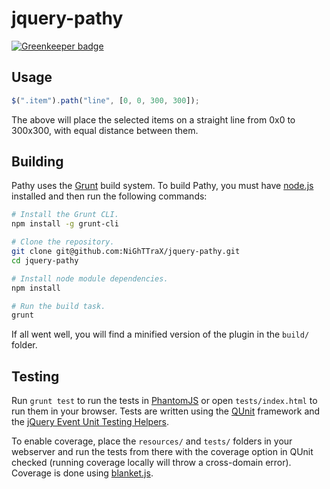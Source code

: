 jquery-pathy
===========

[![Greenkeeper badge](https://badges.greenkeeper.io/NiGhTTraX/jquery-pathy.svg)](https://greenkeeper.io/)


Usage
-----

```javascript
$(".item").path("line", [0, 0, 300, 300]);
```

The above will place the selected items on a straight line from 0x0 to 300x300,
with equal distance between them.


Building
--------

Pathy uses the [Grunt](https://github.com/gruntjs/grunt) build system. To build Pathy, you must have [node.js](https://github.com/joyent/node) installed and then run the following commands:

```bash
# Install the Grunt CLI.
npm install -g grunt-cli

# Clone the repository.
git clone git@github.com:NiGhTTraX/jquery-pathy.git
cd jquery-pathy

# Install node module dependencies.
npm install

# Run the build task.
grunt
```

If all went well, you will find a minified version of the plugin in the ```build/``` folder.


Testing
-------

Run ```grunt test``` to run the tests in [PhantomJS](https://github.com/ariya/phantomjs) or open ```tests/index.html``` to run them in your browser. Tests are written using the [QUnit](http://www.qunitjs.com/) framework and the [jQuery Event Unit Testing Helpers](https://github.com/jquery/jquery-simulate).

To enable coverage, place the ```resources/``` and ```tests/``` folders in your webserver and run the tests from there with the coverage option in QUnit checked (running coverage locally will throw a cross-domain error). Coverage is done using [blanket.js](http://www.blanketjs.org).
